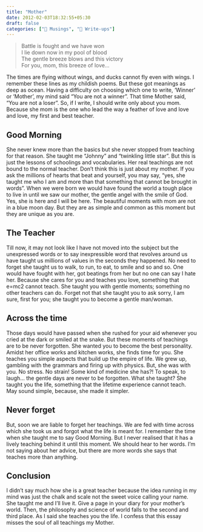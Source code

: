 ```yaml
---
title: "Mother"
date: 2012-02-03T18:32:55+05:30
draft: false
categories: ["💭 Musings", "📝 Write-ups"]
---
```


>Battle is fought and we have won \
I lie down now in my pool of blood \
The gentle breeze blows and this victory\
For you, mom, this breeze of love...

The times are flying without wings, and ducks cannot fly even with wings. I remember these lines as my childish poems. But these got meanings as deep as ocean. Having a difficulty on choosing which one to write, ‘Winner’ or ‘Mother’, my mind said “You are not a winner”. That time Mother said, “You are not a loser”. So, if I write, I should write only about you mom. Because she mom is the one who lead the way a feather of love and love and love, my first and best teacher.

## Good Morning

She never knew more than the basics but she never stopped from teaching for that reason. She taught me “Johnny” and “twinkling little star”. But this is just the lessons of schoolings and vocabularies. Her real teachings are not bound to the normal teacher. Don’t think this is just about my mother. If you ask the millions of hearts that beat and yourself, you may say, “yes, she taught me who I am and more than that something that cannot be brought in words”. When we were born we would have found the world a tough place to live in until we saw our mother, the gentle angel with the smile of God. Yes, she is here and I will be here. The beautiful moments with mom are not in a blue moon day. But they are as simple and common as this moment but they are unique as you are.

## The Teacher

Till now, it may not look like I have not moved into the subject but the unexpressed words or to say inexpressible word that revolves around us have taught us millions of values in the seconds they happened. No need to forget she taught us to walk, to run, to eat, to smile and so and so. One would have fought with her, got beatings from her but no one can say I hate her. Because she cares for you and teaches you love, something that e=mc2 cannot teach. She taught you with gentle moments; something no other teachers can do. Forget not that she taught you to ask sorry, I am sure, first for you; she taught you to become a gentle man/woman.

## Across the time

Those days would have passed when she rushed for your aid whenever you cried at the dark or smiled at the snake. But these moments of teachings are to be never forgotten. She wanted you to become the best personality. Amidst her office works and kitchen works, she finds time for you. She teaches you simple aspects that build up the empire of life. We grew up, gambling with the grammars and firing up with physics. But, she was with you. No stress. No strain! Some kind of medicine she has?! To speak, to laugh... the gentle days are never to be forgotten. What she taught? She taught you the life, something that the lifetime experience cannot teach. May sound simple, because, she made it simpler.

## Never forget

But, soon we are liable to forget her teachings. We are fed with time across which she took us and forgot what the life is meant for. I remember the time when she taught me to say Good Morning. But I never realised that it has a lively teaching behind it until this moment. We should hear to her words. I’m not saying about her advice, but there are more words she says that teaches more than anything.

## Conclusion

I didn’t say much how she is a great teacher because the idea running in my mind was just the chalk and scale not the sweet voice calling your name. She taught me and I’ll live it. Give a page in your diary for your mother’s world. Then, the philosophy and science of world falls to the second and third place. As I said she teaches you the life. I confess that this essay misses the soul of all teachings my Mother.
